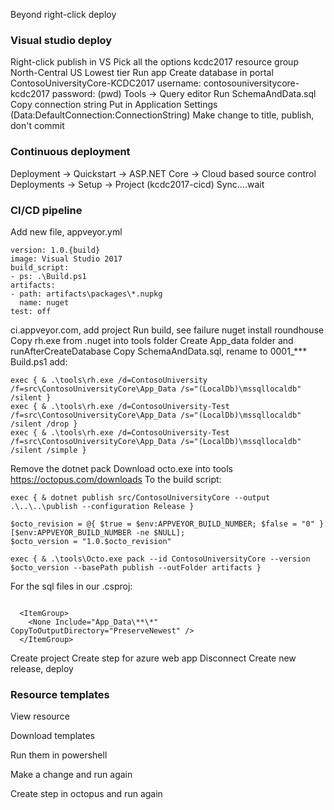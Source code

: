 Beyond right-click deploy

### Visual studio deploy
Right-click publish in VS
Pick all the options
kcdc2017 resource group
North-Central US
Lowest tier
Run app
Create database in portal
ContosoUniversityCore-KCDC2017
username: contosouniversitycore-kcdc2017
password: (pwd)
Tools -> Query editor
Run SchemaAndData.sql
Copy connection string
Put in Application Settings (Data:DefaultConnection:ConnectionString)
Make change to title, publish, don't commit

### Continuous deployment
Deployment -> Quickstart -> ASP.NET Core -> Cloud based source control
Deployments -> Setup -> Project (kcdc2017-cicd)
Sync....wait

### CI/CD pipeline
Add new file, appveyor.yml
```
version: 1.0.{build}
image: Visual Studio 2017
build_script:
- ps: .\Build.ps1
artifacts:
- path: artifacts\packages\*.nupkg
  name: nuget
test: off
```
ci.appveyor.com, add project
Run build, see failure
nuget install roundhouse
Copy rh.exe from .nuget into tools folder
Create App_data folder and runAfterCreateDatabase
Copy SchemaAndData.sql, rename to 0001_***
Build.ps1 add:
```
exec { & .\tools\rh.exe /d=ContosoUniversity /f=src\ContosoUniversityCore\App_Data /s="(LocalDb)\mssqllocaldb" /silent }
exec { & .\tools\rh.exe /d=ContosoUniversity-Test /f=src\ContosoUniversityCore\App_Data /s="(LocalDb)\mssqllocaldb" /silent /drop }
exec { & .\tools\rh.exe /d=ContosoUniversity-Test /f=src\ContosoUniversityCore\App_Data /s="(LocalDb)\mssqllocaldb" /silent /simple }
```
Remove the dotnet pack
Download octo.exe into tools https://octopus.com/downloads
To the build script:
```
exec { & dotnet publish src/ContosoUniversityCore --output .\..\..\publish --configuration Release }

$octo_revision = @{ $true = $env:APPVEYOR_BUILD_NUMBER; $false = "0" }[$env:APPVEYOR_BUILD_NUMBER -ne $NULL];
$octo_version = "1.0.$octo_revision"

exec { & .\tools\Octo.exe pack --id ContosoUniversityCore --version $octo_version --basePath publish --outFolder artifacts }
```
For the sql files in our .csproj:
```

  <ItemGroup>
    <None Include="App_Data\**\*" CopyToOutputDirectory="PreserveNewest" />
  </ItemGroup>

```
Create project
Create step for azure web app
Disconnect
Create new release, deploy

### Resource templates

View resource

Download templates

Run them in powershell

Make a change and run again

Create step in octopus and run again

